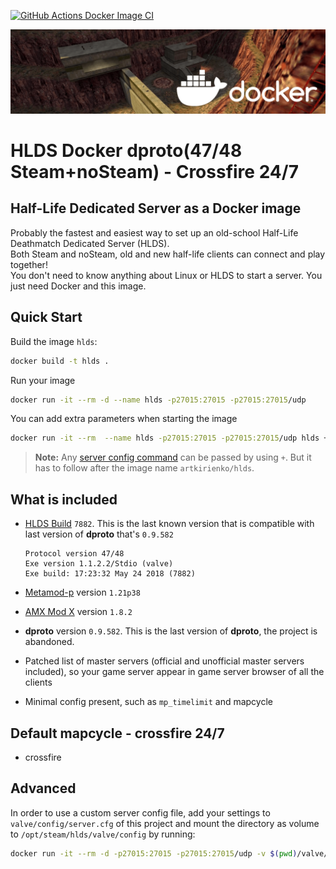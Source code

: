 [![GitHub Actions Docker Image CI](https://github.com/jjsalinas/hlds-server/workflows/Docker%20Image%20CI/badge.svg)](https://github.com/jjsalians/hl-server/actions)

![banner](banner.png)

# HLDS Docker dproto(47/48 Steam+noSteam) - Crossfire 24/7

## Half-Life Dedicated Server as a Docker image

Probably the fastest and easiest way to set up an old-school Half-Life
Deathmatch Dedicated Server (HLDS). <br>
Both Steam and noSteam, old and new half-life clients can connect and play together!<br>
You don't need to know anything about Linux or HLDS to start a server. You just need Docker and
this image.

## Quick Start

Build the image `hlds`:

```bash
docker build -t hlds .
```

Run your image 
```bash
docker run -it --rm -d --name hlds -p27015:27015 -p27015:27015/udp 
```

You can add extra parameters when starting the image
```bash
docker run -it --rm  --name hlds -p27015:27015 -p27015:27015/udp hlds +map crossfire +maxplayers 16 +password 1 +vs_password "password"
```

> **Note:** Any [server config command](http://sr-team.clan.su/K_stat/hlcommandsfull.html)
  can be passed by using `+`. But it has to follow after the image name `artkirienko/hlds`.

## What is included

* [HLDS Build](https://github.com/DevilBoy-eXe/hlds) `7882`. This is the last
  known version that is compatible with last version of **dproto** that's `0.9.582`

  ```
  Protocol version 47/48
  Exe version 1.1.2.2/Stdio (valve)
  Exe build: 17:23:32 May 24 2018 (7882)
  ```

* [Metamod-p](https://github.com/Bots-United/metamod-p) version `1.21p38`

* [AMX Mod X](https://github.com/alliedmodders/amxmodx) version `1.8.2`

* **dproto** version `0.9.582`. This is the last version of **dproto**,
  the project is abandoned.

* Patched list of master servers (official and unofficial master servers
  included), so your game server appear in game server browser of all the clients

* Minimal config present, such as `mp_timelimit` and mapcycle

## Default mapcycle - crossfire 24/7
* crossfire


## Advanced

In order to use a custom server config file, add your settings
to `valve/config/server.cfg` of this project and mount the directory as volume
to `/opt/steam/hlds/valve/config` by running:

```bash
docker run -it --rm -d -p27015:27015 -p27015:27015/udp -v $(pwd)/valve/config:/opt/steam/hlds/valve/config hlds
```
